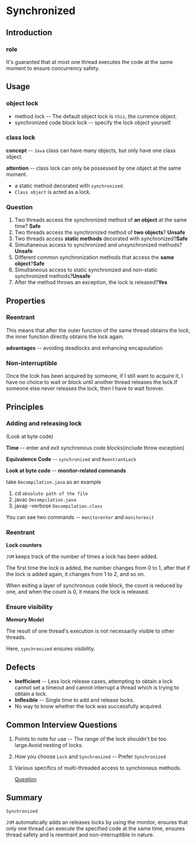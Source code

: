 # Synchronized

## Introduction

### role

It's guaranted that at most one thread executes the code at the same moment to ensure concurrency safety.



## Usage

### object lock

- method lock -- The default object lock is `this`, the currence object.
- synchronized code block lock -- specify the lock object yourself.

### class lock

**concept** -- `Java` class can have many objects, but only have one class object.

**attention** -- class lock can only be possessed by one object at the same moment.

- a static method decorated with `synchronized`.
- `Class object` is acted as a lock.

### <a id="questions">Question</a>

1. Two threads access the synchronized method of **an object** at the same time? **Safe**
2.  Two threads access the synchronized method of **two objects**? **Unsafe**
3. Two threads access **static methods** decorated with synchronized?**Safe**
4. Simultaneous access to synchronized and unsynchronized methods?**Unsafe**
5. Different common synchronization methods that access the **same object**?**Safe**
6. Simultaneous access to static synchronized and non-static synchronized methods?**Unsafe**
7. After the method throws an exception, the lock is released?**Yes**



## Properties

### Reentrant

This means that after the outer function of the same thread obtains the lock, the inner function directly obtains the lock again.

**advantages** -- avoiding deadlocks and enhancing encapsulation

### Non-interruptible

Once the lcok has been acquired by someone, if I still want to acquire it, I have no choice to wait or block until another thread releases the lock.If someone else never releases the lock, then I have to wait forever.



## Principles

### Adding and releasing lock

(Look at byte code)

**Time** -- enter and exit synchronous code blocks(include throw exception)

**Equivalence Code**  -- `synchronized` and `ReentrantLock`

**Look at byte code** -- **monitor-related commands**

take `Decompilation.java` as an example 

1. cd `absolute path of the file`
2. javac `Decompilation.java`
3. javap -verbose `Decompilation.class`

You can see two commands -- `monitorenter` and `monitorexit`

### Reentrant

**Lock counters**

`JVM` keeps track of the number of times a lock has been added.

The first time the lock is added, the number changes from 0 to 1, after that if the lock is added again, it changes from 1 to 2, and so on.

When exiting a layer of synchronous code block, the count is reduced by one, and when the count is 0, it means the lock is released.

### Ensure visibility

**Memory Model**

The result of one thread's execution is not necessarily visible to other threads.

Here, `synchronized` ensures visibility.



## Defects

- **Inefficient** -- Less lock release cases, attempting to obtain a lock cannot set a timeout and cannot interrupt a thread which is trying to obtain a lock.
-  **Inflexible** -- Single time to add and release locks.
- No way to know whether the lock was successfully acquired.



## Common Interview Questions

1. Points to note for use -- The range of the lock shouldn't be too large.Avoid nesting of locks.

2. How you choose `Lock` and `Synchronized` -- Prefer `Synchronized`

3. Various specifics of multi-threaded access to synchronous methods.

   [Question](#questions)



## Summary

`Synchronized`

`JVM` automatically adds an releases locks by using the monitor, ensures that only one thread can execute the specified code at the same time, ensures thread safety and is reentrant and non-interruptible in nature.
